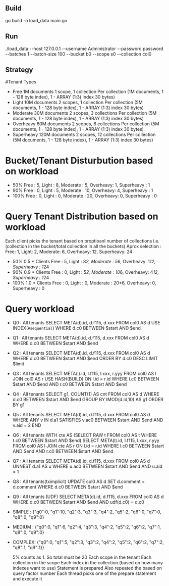 ## Build

go build -o load_data main.go

## Run

./load_data --host 127.0.0.1 --username Administrator --password password --batches 1 --batch-size 100 --bucket b0 --scope s0 --collection col0


## Strategy

#Tenant Types

*  Free          1M documents  1 scope,   1 collection  Per collection (1M documents, 1 - 128 byte index), 1 - ARRAY (1:3) index 30 bytes)
*  Light        10M documents  2 scopes,  1 collection  Per collection (5M documents, 1 - 128 byte index), 1 - ARRAY (1:3) index 30 bytes)
*  Moderate     30M documents  2 scopes,  3 collections Per collection (5M documents, 1 - 128 byte index), 1 - ARRAY (1:3) index 30 bytes)
*  Overheavy    60M documents  2 scopes,  6 collections Per collection (5M documents, 1 - 128 byte index), 1 - ARRAY (1:3) index 30 bytes)
*  Superheavy  120M documents  2 scopes, 12 collections Per collection (5M documents, 1 - 128 byte index), 1 - ARRAY (1:3) index 30 bytes)

# Bucket/Tenant Disturbution based on workload

*  50%        Free  : 5, Light : 8, Moderate :  5, Overheavy: 1, Superheavy : 1
*  90%        Free  : 0, Light : 5, Moderate : 10, Overheavy: 4, Superheavy : 1
* 100%        Free  : 0, Light : 0, Moderate : 20, Overheavy: 0, Superheavy : 0

# Query Tenant Distribution based on workload

  Each client picks the tenant based on proptioanl number of collections i.e. (collection in the bucket/total collection in all the buckets)
       Aprox selection : Free: 1, Light: 2, Moderate: 6, Overheavy: 12, Superheavy: 24

*  50%     0.5 * Clients  Free  : 5, Light : 8*2, Moderate :  5*6, Overheavy: 1*12, Superheavy : 1*24
*  90%     0.9 * Clients  Free  : 0, Light : 5*2, Moderate : 10*6, Overheavy: 4*12, Superheavy : 1*24
* 100%     1.0 * Clients  Free  : 0, Light : 0,   Moderate : 20*6, Overheavy: 0,    Superheavy : 0

# Query workload

*   Q0     : All tenants SELECT META(d).id, d.f115, d.xxx FROM col0 AS d USE INDEX(`#sequential`) WHERE d.c0 BETWEEN $start AND $end
*   Q1     : All tenants SELECT META(d).id, d.f115, d.xxx FROM col0 AS d WHERE d.c0 BETWEEN $start AND $end
*   Q2     : All tenants SELECT META(d).id, d.f115, d.xxx FROM col0 AS d WHERE d.c0 BETWEEN $start AND $end ORDER BY d.c0 DESC LIMIT $limit
*   Q3     : All tenants SELECT META(l).id, l.f115, l.xxx, r.yyy FROM col0 AS l JOIN col0 AS r USE HASH(BUILD) ON l.id = r.id WHERE l.c0 BETWEEN $start AND $end AND r.c0 BETWEEN $start AND $end
*   Q4     : All tenants SELECT g1, COUNT(1) AS cnt FROM col0 AS d WHERE d.c0 BETWEEN $start AND $end GROUP BY IMOD(d.id,10) AS g1 ORDER BY g1
*   Q5     : All tenants SELECT META(d).id, d.f115, d.xxx FROM col0 AS d WHERE ANY v IN d.a1 SATISFIES v.ac0 BETWEEN $start AND $end AND v.aid = 2 END
*   Q6     : All tenants WITH cte AS (SELECT RAW t FROM col0 AS t WHERE t.c0 BETWEEN $start AND $end) SELECT META(l).id, l.f115, l.xxx, r.yyy FROM col0 AS l JOIN cte AS r ON l.id = r.id WHERE l.c0 BETWEEN $start AND $end AND r.c0 BETWEEN $start AND $end
*   Q7     : All tenants SELECT META(d).id, d.f115, d.xxx FROM col0 AS d UNNEST d.a1 AS u WHERE u.ac0 BETWEEN $start AND $end AND u.aid = 1
*   Q8     : All tenants(tximplicit) UPDATE col0 AS d SET d.comment = d.comment WHERE d.c0 BETWEEN $start AND $end
*   Q9     : All tenants (UDF)       SELECT META(d).id, d.f115, d.xxx FROM col0 AS d WHERE d.c0 BETWEEN $start AND $end AND udf(d.c0) = d.c0
*   SIMPLE : {"q0":0, "q1":10, "q2":3, "q3":3, "q4":2, "q5":2, "q6":0, "q7":0, "q8":0, "q9":0}
*   MEDIUM : {"q0":0, "q1":6, "q2":4, "q3":3, "q4":2, "q5":2, "q6":2, "q7":1, "q8":0, "q9":0}
*   COMPLEX: {"q0":0, "q1":5, "q2":3, "q3":2, "q4":2, "q5":2, "q6":2, "q7":2, "q8":1, "q9":1}}

    5% counts as 1. So total must be 20
    Each scope in the tenant
        Each collection in the scope
            Each index in the collection (based on how many indexes want to use)
                Statement is prepared
                    Also repeated the based on query factor number
    Each thread picks one of the prepare statement and execute it
